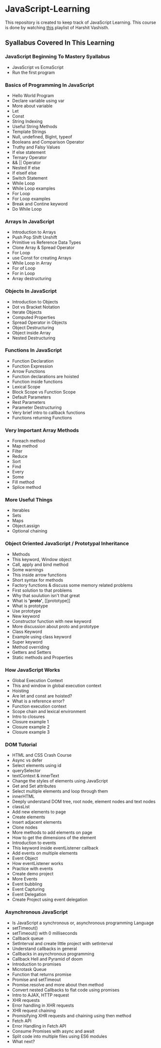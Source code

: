 # JavaScript-Learning

This repository is created to keep track of JavaScript Learning. This course is done by watching <a href="https://www.youtube.com/playlist?list=PLwgFb6VsUj_n15Cg_y2ULKfsOR1XiQqPx">this</a> playlist of Harshit Vashisth.

## Syallabus Covered In This Learning

### JavaScript Beginning To Mastery Syallabus
 * JavaScript vs EcmaScript
 * Run the first program
 
### Basics of Programming In JavaScript
 * Hello World Program
 * Declare variable using var
 * More about variable
 * Let
 * Const
 * String Indexing
 * Useful String Methods
 * Template Strings
 * Null, undefined, BigInt, typeof
 * Booleans and Comparison Operator
 * Truthy and Falsy Values
 * If else statement
 * Ternary Operator
 * && || Operator
 * Nested If else
 * If elseif else
 * Switch Statement
 * While Loop
 * While Loop examples
 * For Loop
 * For Loop examples
 * Break and Contine keyword
 * Do While Loop

### Arrays In JavaScript
 * Introduction to Arrays
 * Push Pop Shift Unshift
 * Primitive vs Reference Data Types
 * Clone Array & Spread Operator
 * For Loop
 * use Const for creating Arrays
 * While Loop in Array
 * For of Loop
 * For in Loop
 * Array destructuring

### Objects In JavaScript
 * Introduction to Objects
 * Dot vs Bracket Notation
 * Iterate Objects
 * Computed Properties
 * Spread Operator in Objects
 * Object Destructuring
 * Object inside Array
 * Nested Destructuring

### Functions In JavaScript
 * Function Declaration
 * Function Expression
 * Arrow Functions
 * Function declarations are hoisted
 * Function inside functions
 * Lexical Scope
 * Block Scope vs Function Scope
 * Default Parameters
 * Rest Parameters
 * Parameter Destructuring
 * Very brief intro to callback functions
 * Functions returning Functions

### Very Important Array Methods
 * Foreach method
 * Map method
 * Filter
 * Reduce
 * Sort
 * Find
 * Every
 * Some
 * Fill method
 * Splice method

### More Useful Things
 * Iterables
 * Sets
 * Maps
 * Object.assign
 * Optional chaining

### Object Oriented JavaScript / Prototypal Inheritance
 * Methods
 * This keyword, Window object
 * Call, apply and bind method
 * Some warnings
 * This inside arrow functions
 * Short syntax for methods
 * Factory functions & discuss some memory related problems
 * First solution to that problems
 * Why that soulution isn't that great
 * What is __'__proto__'__, [[prototype]]
 * What is prototype
 * Use prototype
 * New keyword
 * Constructor function with new keyword
 * More discussion about proto and prototype
 * Class Keyword
 * Example using class keyword
 * Super keyword
 * Method overriding
 * Getters and Setters
 * Static methods and Properties

### How JavaScript Works
 * Global Execution Context
 * This and window in global execution context
 * Hoisting
 * Are let and const are hoisted?
 * What is a reference error?
 * Function execution context
 * Scope chain and lexical environment
 * Intro to closures
 * Closure example 1
 * Closure example 2
 * Closure example 3

### DOM Tutorial
 * HTML and CSS Crash Course
 * Async vs defer
 * Select elements using id
 * querySelector
 * textContext & innerText
 * Change the styles of elements using JavaScript
 * Get and Set attributes
 * Select multiple elements and loop through them
 * innerHTML
 * Deeply understand DOM tree, root node, element nodes and text nodes
 * classList
 * Add new elements to page
 * Create elements
 * Insert adjacent elements
 * Clone nodes
 * More methods to add elements on page
 * How to get the dimensions of the element
 * Introduction to events
 * This keyword inside eventListener callback
 * Add events on multiple elements
 * Event Object
 * How eventListener works
 * Practice with events
 * Create demo project
 * More Events
 * Event bubbling
 * Event Capturing
 * Event Delegation
 * Create Project using event delegation

### Asynchronous JavaScript
 * Is JavaScript a synchronous or, asynchronous programming Language
 * setTimeout()
 * setTimeout() with 0 milliseconds
 * Callback queue
 * SetInterval and create little project with setInterval
 * Understand callbacks in general
 * Callbacks in asynchronous programming
 * Callback Hell and Pyramid of doom
 * Introduction to promises
 * Microtask Queue
 * Function that returns promise
 * Promise and setTimeout
 * Promise.resolve and more about then method
 * Convert nested Callbacks to flat code using promises
 * Intro to AJAX, HTTP request
 * XHR requests
 * Error handling in XHR requests
 * XHR request chaining
 * Promisifying XHR requests and chaining using then method
 * Fetch API
 * Error Handling in Fetch API
 * Consume Promises with async and await
 * Split code into multiple files using ES6 modules
 * What next?
